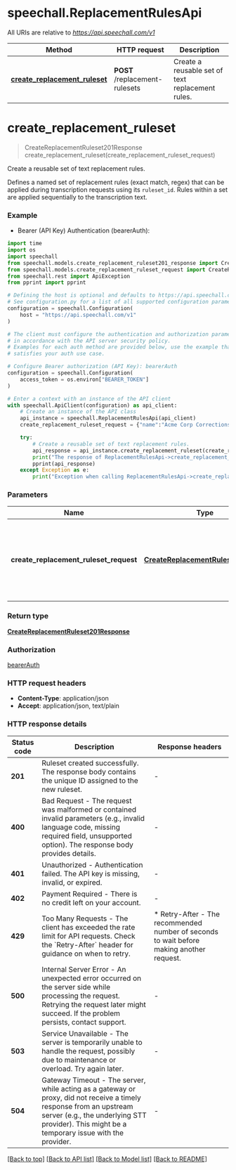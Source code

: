 # speechall.ReplacementRulesApi

All URIs are relative to *https://api.speechall.com/v1*

Method | HTTP request | Description
------------- | ------------- | -------------
[**create_replacement_ruleset**](ReplacementRulesApi.md#create_replacement_ruleset) | **POST** /replacement-rulesets | Create a reusable set of text replacement rules.


# **create_replacement_ruleset**
> CreateReplacementRuleset201Response create_replacement_ruleset(create_replacement_ruleset_request)

Create a reusable set of text replacement rules.

Defines a named set of replacement rules (exact match, regex) that can be applied during transcription requests using its `ruleset_id`.
Rules within a set are applied sequentially to the transcription text.


### Example

* Bearer (API Key) Authentication (bearerAuth):
```python
import time
import os
import speechall
from speechall.models.create_replacement_ruleset201_response import CreateReplacementRuleset201Response
from speechall.models.create_replacement_ruleset_request import CreateReplacementRulesetRequest
from speechall.rest import ApiException
from pprint import pprint

# Defining the host is optional and defaults to https://api.speechall.com/v1
# See configuration.py for a list of all supported configuration parameters.
configuration = speechall.Configuration(
    host = "https://api.speechall.com/v1"
)

# The client must configure the authentication and authorization parameters
# in accordance with the API server security policy.
# Examples for each auth method are provided below, use the example that
# satisfies your auth use case.

# Configure Bearer authorization (API Key): bearerAuth
configuration = speechall.Configuration(
    access_token = os.environ["BEARER_TOKEN"]
)

# Enter a context with an instance of the API client
with speechall.ApiClient(configuration) as api_client:
    # Create an instance of the API class
    api_instance = speechall.ReplacementRulesApi(api_client)
    create_replacement_ruleset_request = {"name":"Acme Corp Corrections","rules":[{"kind":"exact","search":"speechal","replacement":"Speechall","caseSensitive":false},{"kind":"regex","pattern":"\\b(\\d{3})-(\\d{2})-(\\d{4})\\b","replacement":"[REDACTED SSN]","flags":["i"]}]} # CreateReplacementRulesetRequest | JSON object containing the name for the ruleset and an array of replacement rule objects.

    try:
        # Create a reusable set of text replacement rules.
        api_response = api_instance.create_replacement_ruleset(create_replacement_ruleset_request)
        print("The response of ReplacementRulesApi->create_replacement_ruleset:\n")
        pprint(api_response)
    except Exception as e:
        print("Exception when calling ReplacementRulesApi->create_replacement_ruleset: %s\n" % e)
```



### Parameters

Name | Type | Description  | Notes
------------- | ------------- | ------------- | -------------
 **create_replacement_ruleset_request** | [**CreateReplacementRulesetRequest**](CreateReplacementRulesetRequest.md)| JSON object containing the name for the ruleset and an array of replacement rule objects. | 

### Return type

[**CreateReplacementRuleset201Response**](CreateReplacementRuleset201Response.md)

### Authorization

[bearerAuth](../README.md#bearerAuth)

### HTTP request headers

 - **Content-Type**: application/json
 - **Accept**: application/json, text/plain

### HTTP response details
| Status code | Description | Response headers |
|-------------|-------------|------------------|
**201** | Ruleset created successfully. The response body contains the unique ID assigned to the new ruleset. |  -  |
**400** | Bad Request - The request was malformed or contained invalid parameters (e.g., invalid language code, missing required field, unsupported option). The response body provides details. |  -  |
**401** | Unauthorized - Authentication failed. The API key is missing, invalid, or expired. |  -  |
**402** | Payment Required - There is no credit left on your account. |  -  |
**429** | Too Many Requests - The client has exceeded the rate limit for API requests. Check the &#x60;Retry-After&#x60; header for guidance on when to retry. |  * Retry-After - The recommended number of seconds to wait before making another request. <br>  |
**500** | Internal Server Error - An unexpected error occurred on the server side while processing the request. Retrying the request later might succeed. If the problem persists, contact support. |  -  |
**503** | Service Unavailable - The server is temporarily unable to handle the request, possibly due to maintenance or overload. Try again later. |  -  |
**504** | Gateway Timeout - The server, while acting as a gateway or proxy, did not receive a timely response from an upstream server (e.g., the underlying STT provider). This might be a temporary issue with the provider. |  -  |

[[Back to top]](#) [[Back to API list]](../README.md#documentation-for-api-endpoints) [[Back to Model list]](../README.md#documentation-for-models) [[Back to README]](../README.md)

